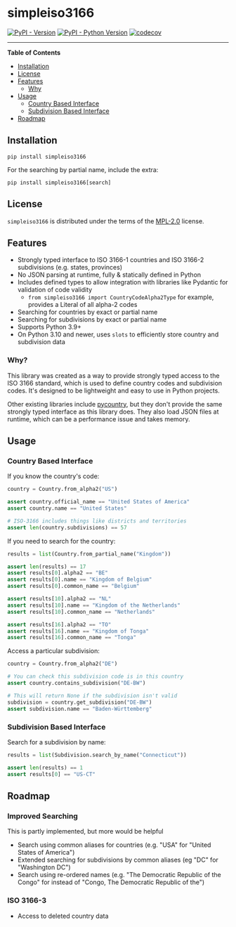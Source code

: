 # simpleiso3166

[![PyPI - Version](https://img.shields.io/pypi/v/simpleiso3166.svg)](https://pypi.org/project/simpleiso3166)
[![PyPI - Python Version](https://img.shields.io/pypi/pyversions/simpleiso3166.svg)](https://pypi.org/project/simpleiso3166)
[![codecov](https://codecov.io/github/stumpylog/simpleiso3166/graph/badge.svg?token=vEIsys5kmZ)](https://codecov.io/github/stumpylog/simpleiso3166)

---

**Table of Contents**

- [Installation](#installation)
- [License](#license)
- [Features](#features)
  - [Why](#why)
- [Usage](#usage)
  - [Country Based Interface](#country-based-interface)
  - [Subdivision Based Interface](#subdivision-based-interface)
- [Roadmap](#roadmap)

## Installation

```console
pip install simpleiso3166
```

For the searching by partial name, include the extra:

```console
pip install simpleiso3166[search]
```

## License

`simpleiso3166` is distributed under the terms of the [MPL-2.0](https://spdx.org/licenses/MPL-2.0.html) license.

## Features

- Strongly typed interface to ISO 3166-1 countries and ISO 3166-2 subdivisions (e.g. states, provinces)
- No JSON parsing at runtime, fully & statically defined in Python
- Includes defined types to allow integration with libraries like Pydantic for validation of code validity
  - `from simpleiso3166 import CountryCodeAlpha2Type` for example, provides a Literal of all alpha-2 codes
- Searching for countries by exact or partial name
- Searching for subdivisions by exact or partial name
- Supports Python 3.9+
- On Python 3.10 and newer, uses `slots` to efficiently store country and subdivision data

### Why?

This library was created as a way to provide strongly typed access to the ISO 3166 standard, which is used to define country codes and subdivision codes.
It's designed to be lightweight and easy to use in Python projects.

Other existing libraries include [pycountry](https://github.com/pycountry/pycountry), but they don't provide the same
strongly typed interface as this library does. They also load JSON files at runtime, which can be a performance issue and takes
memory.

## Usage

### Country Based Interface

If you know the country's code:

```python
country = Country.from_alpha2("US")

assert country.official_name == "United States of America"
assert country.name == "United States"

# ISO-3166 includes things like districts and territories
assert len(country.subdivisions) == 57
```

If you need to search for the country:

```python
results = list(Country.from_partial_name("Kingdom"))

assert len(results) == 17
assert results[0].alpha2 == "BE"
assert results[0].name == "Kingdom of Belgium"
assert results[0].common_name == "Belgium"

assert results[10].alpha2 == "NL"
assert results[10].name == "Kingdom of the Netherlands"
assert results[10].common_name == "Netherlands"

assert results[16].alpha2 == "TO"
assert results[16].name == "Kingdom of Tonga"
assert results[16].common_name == "Tonga"
```

Access a particular subdivision:

```python
country = Country.from_alpha2("DE")

# You can check this subdivision code is in this country
assert country.contains_subdivision("DE-BW")

# This will return None if the subdivision isn't valid
subdivision = country.get_subdivision("DE-BW")
assert subdivision.name == "Baden-Württemberg"
```

### Subdivision Based Interface

Search for a subdivision by name:

```python
results = list(Subdivision.search_by_name("Connecticut"))

assert len(results) == 1
assert results[0] == "US-CT"
```

## Roadmap

### Improved Searching

This is partly implemented, but more would be helpful

- Search using common aliases for countries (e.g. "USA" for "United States of America")
- Extended searching for subdivisions by common aliases (eg "DC" for "Washington DC")
- Search using re-ordered names (e.g. "The Democratic Republic of the Congo" for instead of "Congo, The Democratic Republic of the")

### ISO 3166-3

- Access to deleted country data
